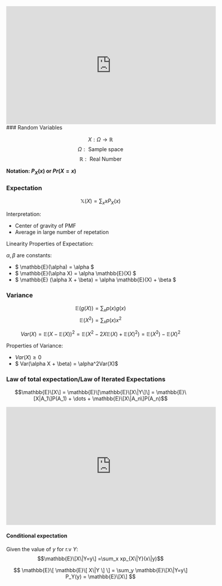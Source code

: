 <iframe width="560" height="315" src="https://www.youtube.com/embed/3MOahpLxj6A" title="YouTube video player" frameborder="0" allow="accelerometer; autoplay; clipboard-write; encrypted-media; gyroscope; picture-in-picture" allowfullscreen></iframe>
### Random Variables

$$X: \Omega \to \mathbb{R}$$
$$ \Omega: \text{ Sample space}$$
$$\mathbb{R}: \text{ Real Number}$$

**Notation: $P_X(x)$ or $Pr(X=x)$**

### Expectation

$$\mathbb{X}(X) = \sum_x xP_X(x)$$

Interpretation:
- Center of gravity of PMF
- Average in large number of repetation

Linearity Properties of Expectation:

$\alpha, \beta$ are constants:
- $ \mathbb{E}(\alpha) = \alpha $
- $ \mathbb{E}(\alpha X) = \alpha \mathbb{E}(X) $
- $ \mathbb{E} (\alpha X + \beta) = \alpha \mathbb{E}(X) + \beta $

### Variance

$$\mathbb{E}(g(X)) = \sum_x p(x)g(x)$$
$$\mathbb{E}(X^2) = \sum_x p(x)x^2$$

$$ Var(X) = \mathbb{E} (X-\mathbb{E}(X))^2 = \mathbb{E} (X^2 -2X\mathbb{E}(X) + \mathbb{E}(X)^2) = \mathbb{E}(X^2) - \mathbb{E}(X)^2$$

Properties of Variance:
- $Var(X) \ge 0$
- $ Var(\alpha X + \beta) = \alpha^2Var(X)$

### Law of total expectation/Law of Iterated Expectations
$$\mathbb{E}\[X\] = \mathbb{E}\[\mathbb{E}\[X\|Y\]\] = \mathbb{E}\[X|A_1\]P(A_1) + \dots + \mathbb{E}\[X\|A_n\]P(A_n)$$

<iframe width="560" height="315" src="https://www.youtube.com/embed/P7a4bjE6Crk" title="YouTube video player" frameborder="0" allow="accelerometer; autoplay; clipboard-write; encrypted-media; gyroscope; picture-in-picture" allowfullscreen></iframe>

#### Conditional expectation
Given the value of $y$ for r.v $Y$:
    $$\mathbb{E}\[X\|Y=y\] =\sum_x xp_{X\|Y}(x\|y)$$

$$ \mathbb{E}\[ \mathbb{E}\[    X\|Y   \]  \] = \sum_y \mathbb{E}\[X\|Y=y\] P_Y(y) = \mathbb{E}\[X\] $$